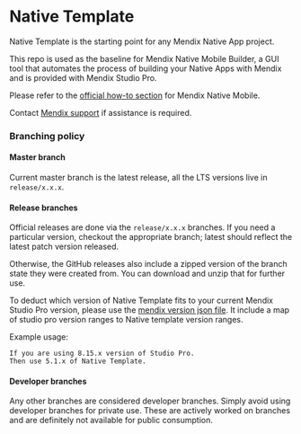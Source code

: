 # Native Template
 
 
Native Template is the starting point for any Mendix Native App project.
 
This repo is used as the baseline for Mendix Native Mobile Builder, a GUI tool that automates the process of building your Native Apps with Mendix and is provided with Mendix Studio Pro.
 
Please refer to the [official how-to section](https://docs.mendix.com/howto/mobile/native-mobile) for Mendix Native Mobile.
 
Contact [Mendix support](https://support.mendix.com/hc/en-us) if assistance is required.
 
### Branching policy
 
#### Master branch

Current master branch is the latest release, all the LTS versions live in `release/x.x.x`.
 
#### Release branches
 
Official releases are done via the `release/x.x.x` branches. If you need a particular version, checkout the appropriate branch; latest should reflect the latest patch version released.
 
Otherwise, the GitHub releases also include a zipped version of the branch state they were created from. You can download and unzip that for further use.
 
To deduct which version of Native Template fits to your current Mendix Studio Pro version, please use the [mendix version json file](https://github.com/mendix/native-template/blob/master/mendix_version.json). It include a map of studio pro version ranges to Native template version ranges.
 
Example usage:
```
If you are using 8.15.x version of Studio Pro.
Then use 5.1.x of Native Template.
```
 
#### Developer branches
 
Any other branches are considered developer branches.
Simply avoid using developer branches for private use. These are actively worked on branches and are definitely not available for public consumption.

